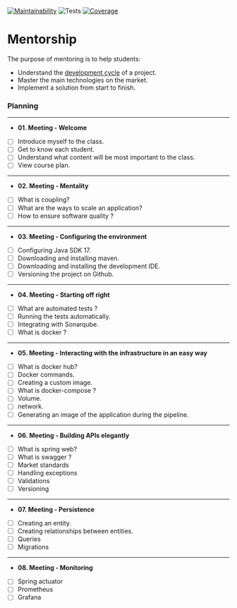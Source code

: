 [![Maintainability](https://sonarcloud.io/api/project_badges/measure?project=wesley-ramos_mentorship&metric=sqale_rating)](https://sonarcloud.io/summary/new_code?id=wesley-ramos_mentorship) ![Tests](https://github.com/wesley-ramos/mentorship/workflows/Tests/badge.svg) [![Coverage](https://sonarcloud.io/api/project_badges/measure?project=wesley-ramos_mentorship&metric=coverage)](https://sonarcloud.io/summary/new_code?id=wesley-ramos_mentorship)

# Mentorship
The purpose of mentoring is to help students:
- Understand the [development cycle](https://github.com/wesley-ramos/mentorship/wiki/Development-cycle) of a project.
- Master the main technologies on the market.
- Implement a solution from start to finish.

### Planning

***
-  **01. Meeting - Welcome**
- [ ] Introduce myself to the class.
- [ ] Get to know each student.
- [ ] Understand what content will be most important to the class.
- [ ] View course plan.

***
-  **02. Meeting - Mentality**
- [ ] What is coupling?
- [ ] What are the ways to scale an application?
- [ ] How to ensure software quality ?

***
- **03. Meeting - Configuring the environment**
- [ ] Configuring Java SDK 17.
- [ ] Downloading and installing maven.
- [ ] Downloading and installing the development IDE.
- [ ] Versioning the project on Github.

***
- **04. Meeting - Starting off right**
- [ ] What are automated tests ?
- [ ] Running the tests automatically.
- [ ] Integrating with Sonarqube.
- [ ] What is docker ?

***
- **05. Meeting - Interacting with the infrastructure in an easy way**
- [ ] What is docker hub?
- [ ] Docker commands.
- [ ] Creating a custom image.
- [ ] What is docker-compose ?
- [ ] Volume.
- [ ] network.
- [ ] Generating an image of the application during the pipeline.

***
- **06. Meeting - Building APIs elegantly**
- [ ] What is spring web?
- [ ] What is swagger ?
- [ ] Market standards
- [ ] Handling exceptions
- [ ] Validations
- [ ] Versioning

***
- **07. Meeting - Persistence**
- [ ] Creating an entity.
- [ ] Creating relationships between entities.
- [ ] Queries
- [ ] Migrations

***
- **08. Meeting - Monitoring**
- [ ] Spring actuator
- [ ] Prometheus
- [ ] Grafana
